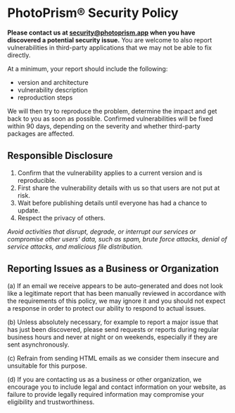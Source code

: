 # PhotoPrism® Security Policy

**Please contact us at [security@photoprism.app](mailto:security@photoprism.app) when you have discovered a potential security issue.** You are welcome to also report vulnerabilities in third-party applications that we may not be able to fix directly.

At a minimum, your report should include the following:

- version and architecture
- vulnerability description
- reproduction steps

We will then try to reproduce the problem, determine the impact and get back to you as soon as possible.
Confirmed vulnerabilities will be fixed within 90 days, depending on the severity and whether third-party
packages are affected.

## Responsible Disclosure

1. Confirm that the vulnerability applies to a current version and is reproducible.
2. First share the vulnerability details with us so that users are not put at risk.
3. Wait before publishing details until everyone has had a chance to update.
4. Respect the privacy of others.

*Avoid activities that disrupt, degrade, or interrupt our services or compromise other users' data, such as spam, brute force attacks, denial of service attacks, and malicious file distribution.*

## Reporting Issues as a Business or Organization

(a) If an email we receive appears to be auto-generated and does not look like a legitimate report that has been manually reviewed in accordance with the requirements of this policy, we may ignore it and you should not expect a response in order to protect our ability to respond to actual issues.

(b) Unless absolutely necessary, for example to report a major issue that has just been discovered, please send requests or reports during regular business hours and never at night or on weekends, especially if they are sent asynchronously.

(c) Refrain from sending HTML emails as we consider them insecure and unsuitable for this purpose.

(d) If you are contacting us as a business or other organization, we encourage you to include legal and contact information on your website, as failure to provide legally required information may compromise your eligibility and trustworthiness.